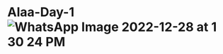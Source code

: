 # Alaa-Day-1![WhatsApp Image 2022-12-28 at 1 30 24 PM](https://user-images.githubusercontent.com/73318156/209805774-f66aaa07-eb5e-4895-8adf-070a3432dc4a.jpeg)
